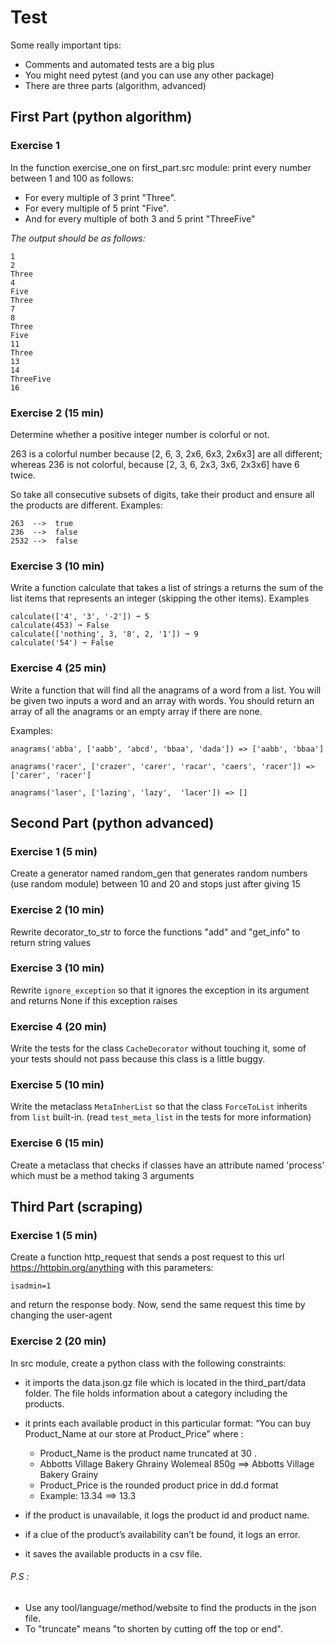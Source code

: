 
# Test
Some really important tips:
 * Comments and automated tests are a big plus
 * You might need pytest (and you can use any other package)
 * There are three parts (algorithm, advanced)
 

## First Part (python algorithm)

### Exercise 1

In the function exercise_one on first_part.src module:
print every number between 1 and 100 as follows:
 * For every multiple of 3 print "Three".
 * For every multiple of 5 print "Five".
 * And for every multiple of both 3 and 5 print "ThreeFive"

*The output should be as follows:*

```
1
2
Three
4
Five
Three
7
8
Three
Five
11
Three
13
14
ThreeFive
16
```

### Exercise 2 (15 min)
Determine whether a positive integer number is colorful or not.

263 is a colorful number because [2, 6, 3, 2x6, 6x3, 2x6x3] are all different; whereas 236 is not colorful, because [2, 3, 6, 2x3, 3x6, 2x3x6] have 6 twice.

So take all consecutive subsets of digits, take their product and ensure all the products are different.
Examples:
```
263  -->  true
236  -->  false
2532 -->  false
```

### Exercise 3 (10 min)

Write a function calculate that takes a list of strings a returns the sum of the list items that represents an integer (skipping the other items).
Examples
```
calculate(['4', '3', '-2']) ➞ 5
calculate(453) ➞ False
calculate(['nothing', 3, '8', 2, '1']) ➞ 9
calculate('54') ➞ False
```

### Exercise 4 (25 min)
Write a function that will find all the anagrams of a word from a list. You will be given two inputs a word and an array with words. You should return an array of all the anagrams or an empty array if there are none.

Examples:

```
anagrams('abba', ['aabb', 'abcd', 'bbaa', 'dada']) => ['aabb', 'bbaa']

anagrams('racer', ['crazer', 'carer', 'racar', 'caers', 'racer']) => ['carer', 'racer']

anagrams('laser', ['lazing', 'lazy',  'lacer']) => []
```

## Second Part (python advanced)

### Exercise 1 (5 min)

Create a generator named random_gen that generates random numbers (use random module) between 10 and 20 and stops just after giving 15

### Exercise 2 (10 min)

Rewrite decorator_to_str to force the functions "add" and "get_info" to return string values 

### Exercise 3 (10 min)

Rewrite `ignore_exception` so that it ignores the exception in its argument and returns None if this exception raises

### Exercise 4 (20 min)

Write the tests for the class `CacheDecorator` without touching it, some of your tests should not pass because this class is a little buggy. 

### Exercise 5 (10 min)

Write the metaclass `MetaInherList` so that the class `ForceToList` inherits from `list` built-in. (read `test_meta_list` in the tests for more information)

### Exercise 6 (15 min)
Create a metaclass that checks if classes have an attribute named 'process' which must be a method taking 3 arguments

## Third Part (scraping)

### Exercise 1 (5 min)
Create a function http_request that sends a post request to this url https://httpbin.org/anything with this parameters:
```msg=welcomeuser
isadmin=1
```
and return the response body.
Now, send the same request this time by changing the user-agent

### Exercise 2 (20 min)
In src module, create a python class with the following constraints:
  * it imports the data.json.gz file which is located in the third_part/data folder. The file holds information about a category including the products.
  * it prints each available product in this particular format:
“You can buy Product_Name at our store at Product_Price”
where :
    - Product_Name is the product name truncated at 30 .
    - Abbotts Village Bakery Ghrainy Wolemeal 850g ==> Abbotts Village Bakery Grainy
    - Product_Price is the rounded product price in dd.d format
    - Example: 13.34 ==> 13.3

  * if the product is unavailable, it logs the product id and product name.
  * if a clue of the product’s availability can’t be found, it logs an error.
  * it saves the available products in a csv file.
###### P.S :

  * Use any tool/language/method/website to find the products in the json file.
  * To "truncate" means "to shorten by cutting off the top or end".


